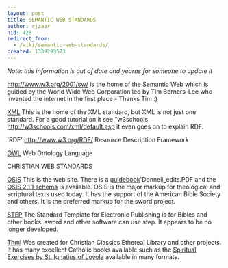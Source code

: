 ```yaml
---
layout: post
title: SEMANTIC WEB STANDARDS
author: rjzaar
nid: 428
redirect_from:
  - /wiki/semantic-web-standards/
created: 1339293573
---
```

<span class="link-external">*Note: this information is out of date and yearns for someone to update it*
</span>

<span class="link-external"><a href="http://www.w3.org/2001/sw/">http://www.w3.org/2001/sw/</a></span> is the home of the Semantic Web which is guided by the World Wide Web Corporation led by Tim Berners-Lee who invented the internet in the first place - Thanks Tim :)

<span class="link-external"><span class="link-external"><a href="http://www.w3.org/XML/">XML</a></span></span> This is the home of the XML standard, but XML is not just one standard. For a good tutorial on it see "w3schools <span class="link-external"><span class="link-external"><a href="http://w3schools.com/xml/default.asp">http://w3schools.com/xml/default.asp</a></span></span> it even goes on to explain RDF.

'RDF':<span class="link-external"><span class="link-external"><a href="http://www.w3.org/RDF/">http://www.w3.org/RDF/</a></span></span> Resource Description Framework

<span class="link-external"><span class="link-external"><a href="http://www.w3.org/2004/OWL/">OWL</a></span></span> Web Ontology Language

CHRISTIAN WEB STANDARDS

<span class="link-external"><span class="link-external"><a href="http://www.bibletechnologies.net/">OSIS</a></span></span> This is the web site. There is a <span class="link-external"><span class="link-external"><a href="http://img.forministry.com/7/7B/7BB51FB8-84B3-4FF3-939ED473FA90A632/DOC/OSIS2_1UserManual_06March2006_-_with_O">guidebook</a></span></span>'Donnell_edits.PDF and the <span class="link-external"><span class="link-external"><a href="http://www.bibletechnologies.net/osisCore.2.1.1.xsd">OSIS 2.1.1 schema</a></span></span> is available. OSIS is the major markup for theological and scriptural texts used today. It has the support of the American Bible Society and others. It is the preferred markup for the sword project.

<span class="link-external"><span class="link-external"><a href="http://www.crosswire.org/bsisg/whatis.htm">STEP</a></span></span> The Standard Template for Electronic Publishing is for Bibles and other books. sword and other software can use step. It appears to be no longer developed.

<span class="link-external"><span class="link-external"><a href="http://www.ccel.org/ThML/">Thml</a></span></span> Was created for Christian Classics Ethereal Library and other projects. It has many excellent Catholic books available such as the <span class="link-external"><span class="link-external"><a href="http://www.ccel.org/ccel/ignatius/exercises.html">Spiritual Exercises by St. Ignatius of Loyola</a></span></span> available in many formats.
